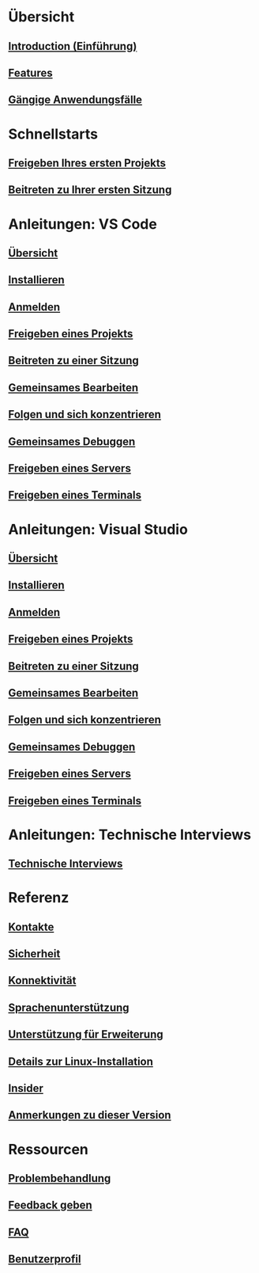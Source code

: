 <!-- markdownlint-disable MD022 MD025 -->
# Übersicht
## [Introduction (Einführung)](index.md)
## [Features](overview/features.md)
## [Gängige Anwendungsfälle](reference/use-cases.md)
# Schnellstarts
## [Freigeben Ihres ersten Projekts](quickstart/share.md)
## [Beitreten zu Ihrer ersten Sitzung](quickstart/join.md)
# Anleitungen: VS Code
## [Übersicht](use/vscode.md)
## [Installieren](use/vscode.md#installation)
## [Anmelden](use/vscode.md#sign-in)
## [Freigeben eines Projekts](use/vscode.md#share-a-project)
## [Beitreten zu einer Sitzung](use/vscode.md#join-a-collaboration-session)
## [Gemeinsames Bearbeiten](use/vscode.md#co-editing)
## [Folgen und sich konzentrieren](use/vscode.md#following)
## [Gemeinsames Debuggen](use/vscode.md#co-debugging)
## [Freigeben eines Servers](use/vscode.md#share-a-server)
## [Freigeben eines Terminals](use/vscode.md#share-a-terminal)
# Anleitungen: Visual Studio
## [Übersicht](use/vs.md)
## [Installieren](use/vs.md#installation)
## [Anmelden](use/vs.md#sign-in)
## [Freigeben eines Projekts](use/vs.md#share-a-project)
## [Beitreten zu einer Sitzung](use/vs.md#join-a-collaboration-session)
## [Gemeinsames Bearbeiten](use/vs.md#co-editing)
## [Folgen und sich konzentrieren](use/vs.md#following)
## [Gemeinsames Debuggen](use/vs.md#co-debugging)
## [Freigeben eines Servers](use/vs.md#share-a-server)
## [Freigeben eines Terminals](use/vs.md#share-a-terminal)
# Anleitungen: Technische Interviews
## [Technische Interviews](use/technical-interviews.md)
# Referenz
## [Kontakte](reference/contacts.md)
## [Sicherheit](reference/security.md)
## [Konnektivität](reference/connectivity.md)
## [Sprachenunterstützung](reference/platform-support.md)
## [Unterstützung für Erweiterung](reference/extensions.md)


## [Details zur Linux-Installation](reference/linux.md)
## [Insider](reference/insiders.md)
## [Anmerkungen zu dieser Version](https://aka.ms/vsls-releases)
# Ressourcen
## [Problembehandlung](troubleshooting.md)
## [Feedback geben](support.md)
## [FAQ](faq.md)
## [Benutzerprofil](user-profile.md)
